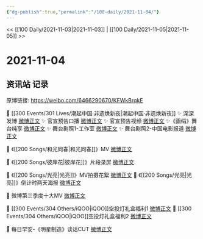 ```yaml
---
{"dg-publish":true,"permalink":"/100-daily/2021-11-04/"}
---
```



<< [[100 Daily/2021-11-03\|2021-11-03]] | [[100 Daily/2021-11-05\|2021-11-05]] >>

# 2021-11-04

## 资讯站 记录

原博链接: https://weibo.com/6466290670/KFWkBrqkE

💫 [[300 Events/301 Lives/潮起中国·非遗焕新夜\|潮起中国·非遗焕新夜]]
✨ 深深发博 [微博正文](https://m.weibo.cn/6466290670/4699933129314746)
✨ 官宣预告口播 [微博正文](https://m.weibo.cn/6466290670/4699903776784790)
✨ 官宣预告视频 [微博正文](https://m.weibo.cn/6466290670/4699831564765142)
✨《画绢》舞台纯享 [微博正文](https://m.weibo.cn/6466290670/4699929165172660)
✨ 舞台剧照1-工作室 [微博正文](https://m.weibo.cn/6466290670/4699934581065595)
✨ 舞台剧照2-中国电影报道 [微博正文](https://m.weibo.cn/6466290670/4699949223118238)

💫 《[[200 Songs/和光同春\|和光同春]]》MV [微博正文](https://m.weibo.cn/6466290670/4699852686754398)

💫 《[[200 Songs/彼岸花\|彼岸花]]》片段录屏 [微博正文](https://m.weibo.cn/6466290670/4699939059532935)

💫 《[[200 Songs/光亮\|光亮]]》MV拍摄花絮 [微博正文](https://m.weibo.cn/6466290670/4699829403912175)
💫 《[[200 Songs/光亮\|光亮]]》倒计时两天海报 [微博正文](https://m.weibo.cn/6466290670/4699760030646653)

💫 微博第三季度十大MV [微博正文](https://m.weibo.cn/6466290670/4699760872655900)

💫 [[300 Events/304 Others/iQOO\|iQOO]]空投灯礼盒福利1 [微博正文](https://m.weibo.cn/6466290670/4699885742328134)
💫 [[300 Events/304 Others/iQOO\|iQOO]]空投灯礼盒福利2 [微博正文](https://m.weibo.cn/6466290670/4699862480196340)

💫 每日早安-《明星制造》谈话CUT [微博正文](https://m.weibo.cn/6466290670/4699729135406503)
